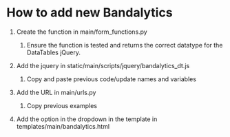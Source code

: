 # How to add new Bandalytics

1. Create the function in main/form_functions.py
   1. Ensure the function is tested and returns the correct datatype for the DataTables jQuery. 
   
2. Add the jquery in static/main/scripts/jquery/bandalytics_dt.js
   1. Copy and paste previous code/update names and variables


3. Add the URL in main/urls.py
   1. Copy previous examples
   
4. Add the option in the dropdown in the template in templates/main/bandalytics.html
